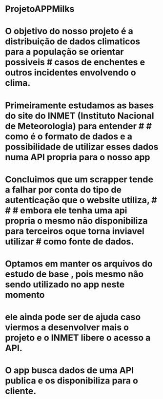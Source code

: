 # ProjetoAPPMilks
# O objetivo do nosso projeto é a distribuição de dados climaticos para a população se orientar possiveis # casos de enchentes e outros incidentes envolvendo o clima.
# Primeiramente estudamos as bases do site do INMET (Instituto Nacional de Meteorologia) para entender # # como é o formato de dados e a possibilidade de utilizar esses dados numa API propria para o nosso app
# Concluimos que um scrapper tende a falhar por conta do tipo de autenticação que o website utiliza, # # # embora ele tenha uma api propria o mesmo não disponibiliza para terceiros oque torna inviavel utilizar # como fonte de dados.
# Optamos em manter os arquivos do estudo de base , pois mesmo não sendo utilizado no app neste momento 
# ele ainda pode ser de ajuda caso viermos a desenvolver mais o projeto e o INMET libere o acesso a API.
# O app busca dados de uma API publica e os disponibiliza para o cliente.